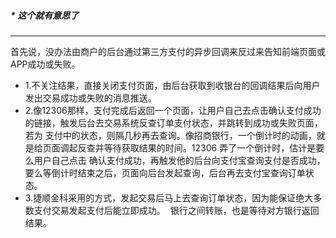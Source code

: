 ##### * 这个就有意思了
-----
首先说，没办法由商户的后台通过第三方支付的异步回调来反过来告知前端页面或APP成功或失败。
* 1.不关注结果，直接关闭支付页面，由后台获取到收银台的回调结果后向用户发出交易成功或失败的消息推送。
* 2.像12306那样，支付完成后返回一个页面，让用户自己去点击确认支付成功的链接，触发后台去交易系统反查订单支付状态，并跳转到成功或失败页面，若为
支付中的状态，则隔几秒再去查询。像招商银行，一个倒计时的动画，就是给页面调起反查并等待获取结果的时间。12306 弄了一个倒计时，估计是要么用户自己点击
确认支付成功，再触发他的后台向支付宝查询支付是否成功，要么等倒计时结束之后，页面向后台发起查询，后台再去支付宝查询订单状态。
* 3.捷顺金科采用的方式，发起交易后马上去查询订单状态，因为能保证绝大多数支付交易发起支付后能立即成功。
  银行之间转账，也是等待对方银行返回结果。
  
  
  
  
